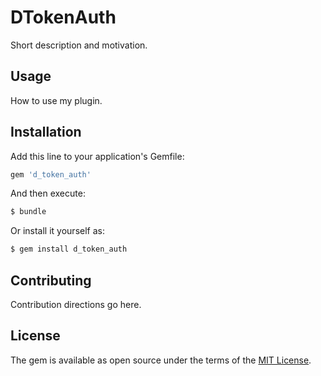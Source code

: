 # DTokenAuth
Short description and motivation.

## Usage
How to use my plugin.

## Installation
Add this line to your application's Gemfile:

```ruby
gem 'd_token_auth'
```

And then execute:
```bash
$ bundle
```

Or install it yourself as:
```bash
$ gem install d_token_auth
```

## Contributing
Contribution directions go here.

## License
The gem is available as open source under the terms of the [MIT License](https://opensource.org/licenses/MIT).
